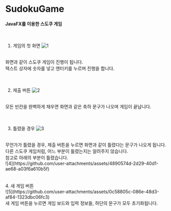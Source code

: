# SudokuGame
**JavaFX를 이용한 스도쿠 게임**
<br/>
<br/>
<br/>

1. 게임의 첫 화면
   ![1](https://github.com/user-attachments/assets/bbe1c839-4578-45d2-87e1-43206cf31d17)
<br/>
화면과 같이 스도쿠 게임이 진행이 됩니다.
<br/>
텍스트 상자에 숫자를 넣고 엔터키를 누르며 진행을 합니다.
<br/>
<br/>
<br/>

2. 제출 버튼
     ![2](https://github.com/user-attachments/assets/58dc8bb2-dfcc-442a-b1a6-275393d3a31b)
<br/>
모든 빈칸을 완벽하게 채우면 화면과 같은 축하 문구가 나오며 게임이 끝납니다.
<br/>
<br/>
<br/>

3. 틀렸을 경우
     ![3](https://github.com/user-attachments/assets/b1483eb9-0208-471e-9984-60465acff388)
<br/>
무언가가 틀렸을 경우, 제출 버튼을 누르면 화면과 같이 틀렸다는 문구가 나오게 됩니다.
<br/>
다른 스도쿠 게임처럼, 어느 부분이 틀렸는지는 알려주지 않습니다.
<br/>
참고로 아래의 부분이 틀렸습니다.
<br/>
     ![4](https://github.com/user-attachments/assets/4890574d-2d29-40d1-ae68-a03f6a610b5f)

<br/>
<br/>
<br/>
4. 새 게임 버튼
<br/>
     ![5](https://github.com/user-attachments/assets/0c58805c-086e-48d3-af84-1323dbc06fc3)
<br/>
새 게임 버튼을 누르면 게임 보드와 입력 정보들, 하단의 문구가 모두 초기화됩니다.
<br/>
<br/>
<br/>

